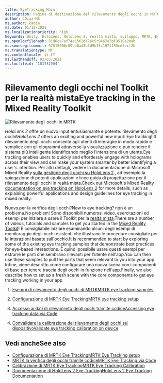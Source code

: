```yaml
---
title: EyeTracking_Main
description: Pagina di destinazione del rilevamento degli occhi in MRTK
author: CDiaz-MS
ms.author: cadia
ms.date: 01/12/2021
ms.localizationpriority: high
keywords: Unity, HoloLens, HoloLens 2, realtà mista, sviluppo, MRTK, EyeTracking,
ms.openlocfilehash: 81d6ce7af74e1562da76c5c9467a3bf8519e28ab
ms.sourcegitcommit: 97815006c09be0a43b3d9b33c1674150cdfecf2b
ms.translationtype: MT
ms.contentlocale: it-IT
ms.lasthandoff: 03/03/2021
ms.locfileid: "101782604"
---
```

# <a name="eye-tracking-in-the-mixed-reality-toolkit"></a><span data-ttu-id="41a89-104">Rilevamento degli occhi nel Toolkit per la realtà mista</span><span class="sxs-lookup"><span data-stu-id="41a89-104">Eye tracking in the Mixed Reality Toolkit</span></span>

![Rilevamento degli occhi in MRTK](../../images/eye-tracking/mrtk_et_compilation.png)

<span data-ttu-id="41a89-106">_HoloLens 2_ offre un nuovo input entusiasmante e potente: rilevamento degli occhi!</span><span class="sxs-lookup"><span data-stu-id="41a89-106">_HoloLens 2_ offers an exciting and powerful new input: Eye tracking!</span></span>
<span data-ttu-id="41a89-107">Il rilevamento degli occhi consente agli utenti di interagire in modo rapido e semplice con gli ologrammi attraverso la visualizzazione e può rendere il sistema più intelligente identificando meglio l'intenzione di un utente.</span><span class="sxs-lookup"><span data-stu-id="41a89-107">Eye tracking enables users to quickly and effortlessly engage with holograms across their view and can make your system smarter by better identifying a user's intention.</span></span> <span data-ttu-id="41a89-108">Per altri dettagli, vedere la documentazione di Microsoft Mixed Reality [sulla gestione degli occhi su HoloLens 2](https://docs.microsoft.com/windows/mixed-reality/eye-tracking) , ad esempio la spiegazione di potenti applicazioni e linee guida di progettazione per il rilevamento degli occhi in realtà mista.</span><span class="sxs-lookup"><span data-stu-id="41a89-108">Check out Microsoft's Mixed Reality [documentation on eye tracking on HoloLens 2](https://docs.microsoft.com/windows/mixed-reality/eye-tracking) for more details, such as explaining powerful applications and design guidelines for eye tracking in mixed reality.</span></span>

<span data-ttu-id="41a89-109">Nuovo per la verifica degli occhi?</span><span class="sxs-lookup"><span data-stu-id="41a89-109">New to eye tracking?</span></span> <span data-ttu-id="41a89-110">non è un problema.</span><span class="sxs-lookup"><span data-stu-id="41a89-110">No problem!</span></span> <span data-ttu-id="41a89-111">Sono disponibili numerosi video, esercitazioni ed esempi per iniziare a usare il Toolkit per la [realtà mista](https://github.com/Microsoft/MixedRealityToolkit-Unity).</span><span class="sxs-lookup"><span data-stu-id="41a89-111">There are a number of videos, tutorials and samples to get you started in the [Mixed Reality Toolkit](https://github.com/Microsoft/MixedRealityToolkit-Unity)!</span></span>
<span data-ttu-id="41a89-112">È consigliabile iniziare esaminando alcuni degli esempi di monitoraggio degli occhi esistenti che illustrano le procedure consigliate per le interazioni basate sull'occhio.</span><span class="sxs-lookup"><span data-stu-id="41a89-112">It is recommended to start by exploring some of the existing eye tracking samples that demonstrate best practices for eye-based interactions.</span></span> <span data-ttu-id="41a89-113">È quindi possibile usare questi esempi per estrarre le parti che sembrano rilevanti per l'utente nell'app.</span><span class="sxs-lookup"><span data-stu-id="41a89-113">You can then use these samples to pull the parts that seem relevant to you into your app.</span></span> <span data-ttu-id="41a89-114">Infine, viene descritto come configurare una nuova scena con i componenti di base per tenere traccia degli occhi in funzione nell'app.</span><span class="sxs-lookup"><span data-stu-id="41a89-114">Finally, we also describe how to set up a fresh scene with the core components to get eye tracking working in your app.</span></span>

1. [<span data-ttu-id="41a89-115">Esempi di rilevamento degli occhi di MRTK</span><span class="sxs-lookup"><span data-stu-id="41a89-115">MRTK eye tracking samples</span></span>](../../example-scenes/eye-tracking-examples-overview.md)

2. [<span data-ttu-id="41a89-116">Configurazione di MRTK Eye Tracking</span><span class="sxs-lookup"><span data-stu-id="41a89-116">MRTK eye tracking setup</span></span>](eye-tracking-basic-setup.md)

3. [<span data-ttu-id="41a89-117">Accesso ai dati di rilevamento degli occhi tramite codice</span><span class="sxs-lookup"><span data-stu-id="41a89-117">Accessing eye tracking data via Code</span></span>](eye-tracking-eye-gaze-provider.md)

4. [<span data-ttu-id="41a89-118">Convalidare la calibrazione del rilevamento degli occhi sul dispositivo</span><span class="sxs-lookup"><span data-stu-id="41a89-118">Validate eye tracking calibration on device</span></span>](eye-tracking-is-user-calibrated.md)

## <a name="see-also"></a><span data-ttu-id="41a89-119">Vedi anche</span><span class="sxs-lookup"><span data-stu-id="41a89-119">See also</span></span>

- [<span data-ttu-id="41a89-120">Configurazione di MRTK Eye Tracking</span><span class="sxs-lookup"><span data-stu-id="41a89-120">MRTK Eye Tracking setup</span></span>](eye-tracking-basic-setup.md)
- [<span data-ttu-id="41a89-121">MRTK la verifica degli occhi tramite codice</span><span class="sxs-lookup"><span data-stu-id="41a89-121">MRTK Eye Tracking via Code</span></span>](eye-tracking-eye-gaze-provider.md)
- [<span data-ttu-id="41a89-122">Calibrazione di MRTK Eye Tracking</span><span class="sxs-lookup"><span data-stu-id="41a89-122">MRTK Eye Tracking Calibration</span></span>](eye-tracking-is-user-calibrated.md)
- [<span data-ttu-id="41a89-123">Documentazione di HoloLens 2 Eye Tracking</span><span class="sxs-lookup"><span data-stu-id="41a89-123">HoloLens 2 Eye Tracking Documentation</span></span>](https://docs.microsoft.com/windows/mixed-reality/eye-tracking)
